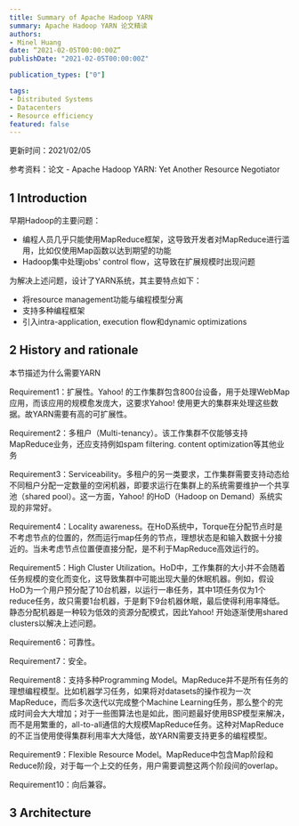 ```yaml
---
title: Summary of Apache Hadoop YARN
summary: Apache Hadoop YARN 论文精读
authors:
- Minel Huang
date: “2021-02-05T00:00:00Z”
publishDate: "2021-02-05T00:00:00Z"

publication_types: ["0"]

tags: 
- Distributed Systems
- Datacenters
- Resource efficiency
featured: false
---
```


更新时间：2021/02/05

参考资料：论文 - Apache Hadoop YARN: Yet Another Resource Negotiator

## 1 Introduction

早期Hadoop的主要问题：

- 编程人员几乎只能使用MapReduce框架，这导致开发者对MapReduce进行滥用，比如仅使用Map函数以达到期望的功能
- Hadoop集中处理jobs' control flow，这导致在扩展规模时出现问题

为解决上述问题，设计了YARN系统，其主要特点如下：

- 将resource management功能与编程模型分离
- 支持多种编程框架
- 引入intra-application, execution flow和dynamic optimizations

## 2 History and rationale

本节描述为什么需要YARN

Requirement1：扩展性。Yahoo! 的工作集群包含800台设备，用于处理WebMap应用，而该应用的规模愈发庞大，这要求Yahoo! 使用更大的集群来处理这些数据。故YARN需要有高的可扩展性。

Requirement2：多租户（Multi-tenancy）。该工作集群不仅能够支持MapReduce业务，还应支持例如spam filtering. content optimization等其他业务

Requirement3：Serviceability。多租户的另一类要求，工作集群需要支持动态给不同租户分配一定数量的空闲机器，即要求运行在集群上的系统需要维护一个共享池（shared pool）。这一方面，Yahoo! 的HoD（Hadoop on Demand）系统实现的非常好。

Requirement4：Locality awareness。在HoD系统中，Torque在分配节点时是不考虑节点的位置的，然而运行map任务的节点，理想状态是和输入数据十分接近的。当未考虑节点位置便直接分配，是不利于MapReduce高效运行的。

Requirement5：High Cluster Utilization。HoD中，工作集群的大小并不会随着任务规模的变化而变化，这导致集群中可能出现大量的休眠机器。例如，假设HoD为一个用户预分配了10台机器，以运行一串任务，其中1项任务仅为1个reduce任务，故只需要1台机器，于是剩下9台机器休眠，最后使得利用率降低。静态分配机器是一种较为低效的资源分配模式，因此Yahoo! 开始逐渐使用shared clusters以解决上述问题。

Requirement6：可靠性。

Requirement7：安全。

Requirement8：支持多种Programming Model。MapReduce并不是所有任务的理想编程模型。比如机器学习任务，如果将对datasets的操作视为一次MapReduce，而后多次迭代以完成整个Machine Learning任务，那么整个的完成时间会大大增加；对于一些图算法也是如此，图问题最好使用BSP模型来解决，而不是用繁重的，all-to-all通信的大规模MapReduce任务。这种对MapReduce的不正当使用使得集群利用率大大降低，故YARN需要支持更多的编程模型。

Requirement9：Flexible Resource Model。MapReduce中包含Map阶段和Reduce阶段，对于每一个上交的任务，用户需要调整这两个阶段间的overlap。

Requirement10：向后兼容。

## 3 Architecture